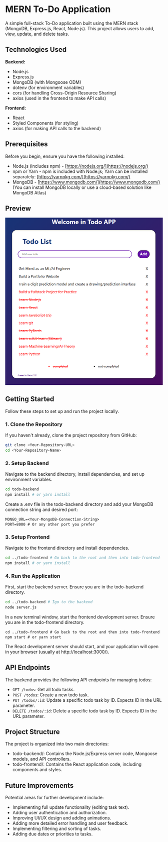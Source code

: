 # MERN To-Do Application

A simple full-stack To-Do application built using the MERN stack (MongoDB, Express.js, React, Node.js). This project allows users to add, view, update, and delete tasks.

## Technologies Used

**Backend:**
* Node.js
* Express.js
* MongoDB (with Mongoose ODM)
* dotenv (for environment variables)
* cors (for handling Cross-Origin Resource Sharing)
* axios (used in the frontend to make API calls)

**Frontend:**
* React
* Styled Components (for styling)
* axios (for making API calls to the backend)

## Prerequisites

Before you begin, ensure you have the following installed:

* Node.js (includes npm) - [https://nodejs.org/](https://nodejs.org/)
* npm or Yarn - npm is included with Node.js; Yarn can be installed separately: [https://yarnpkg.com/](https://yarnpkg.com/)
* MongoDB - [https://www.mongodb.com/](https://www.mongodb.com/) (You can install MongoDB locally or use a cloud-based solution like MongoDB Atlas)

## Preview
![](attachments/app_preview.jpg)

## Getting Started

Follow these steps to set up and run the project locally.

### 1. Clone the Repository

If you haven't already, clone the project repository from GitHub:

```bash
git clone <Your-Repository-URL>
cd <Your-Repository-Name> 
```
### 2. Setup Backend
Navigate to the backend directory, install dependencies, and set up environment variables.


```bash
cd todo-backend
npm install # or yarn install
```
Create a .env file in the todo-backend directory and add your MongoDB connection string and desired port:

```
MONGO_URL=<Your-MongoDB-Connection-String>
PORT=8000 # Or any other port you prefer
```
### 3. Setup Frontend
Navigate to the frontend directory and install dependencies.

```bash
cd ../todo-frontend # Go back to the root and then into todo-frontend
npm install # or yarn install
```

### 4. Run the Application
First, start the backend server. Ensure you are in the todo-backend directory.

```bash
cd ../todo-backend # Igo to the backend
node server.js 
```

In a new terminal window, start the frontend development server. Ensure you are in the todo-frontend directory.

```
cd ../todo-frontend # Go back to the root and then into todo-frontend
npm start # or yarn start
```
The React development server should start, and your application will open in your browser (usually at http://localhost:3000/).

## API Endpoints
The backend provides the following API endpoints for managing todos:

- `GET /todos`: Get all todo tasks.
- `POST /todos`: Create a new todo task. 
- `PUT /todos/:id`: Update a specific todo task by ID. Expects ID in the URL parameter.
- `DELETE /todos/:id`: Delete a specific todo task by ID. Expects ID in the URL parameter.

## Project Structure
The project is organized into two main directories:

- todo-backend/: Contains the Node.js/Express server code, Mongoose models, and API controllers.
- todo-frontend/: Contains the React application code, including components and styles.


## Future Improvements
Potential areas for further development include:

- Implementing full update functionality (editing task text).
- Adding user authentication and authorization.
- Improving UI/UX design and adding animations.
- Adding more detailed error handling and user feedback.
- Implementing filtering and sorting of tasks.
- Adding due dates or priorities to tasks.